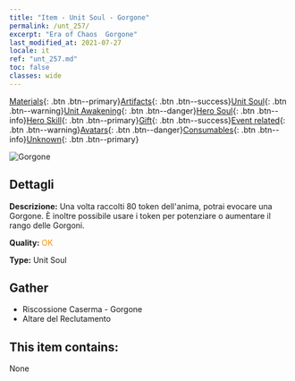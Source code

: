 ```yaml
---
title: "Item - Unit Soul - Gorgone"
permalink: /unt_257/
excerpt: "Era of Chaos  Gorgone"
last_modified_at: 2021-07-27
locale: it
ref: "unt_257.md"
toc: false
classes: wide
---
```

 [Materials](/ItemsIT/){: .btn .btn--primary}[Artifacts](/ItemsIT/Artifacts/){: .btn .btn--success}[Unit Soul](/ItemsIT/UnitSoul/){: .btn .btn--warning}[Unit Awakening](/ItemsIT/UnitAwakening/){: .btn .btn--danger}[Hero Soul](/ItemsIT/HeroSoul/){: .btn .btn--info}[Hero Skill](/ItemsIT/HeroSkill/){: .btn .btn--primary}[Gift](/ItemsIT/Gift/){: .btn .btn--success}[Event related](/ItemsIT/Events/){: .btn .btn--warning}[Avatars](/ItemsIT/Avatars/){: .btn .btn--danger}[Consumables](/ItemsIT/Consumables/){: .btn .btn--info}[Unknown](/ItemsIT/Unknown/){: .btn .btn--primary}

 ![Gorgone](/images/u/ti_manniu.jpg)

## Dettagli
 **Descrizione:** Una volta raccolti 80 token dell'anima, potrai evocare una Gorgone. È inoltre possibile usare i token per potenziare o aumentare il rango delle Gorgoni.

 **Quality:** <span style="color: #FF8C00">OK</span>

 **Type:** Unit Soul

## Gather

*    Riscossione Caserma - Gorgone 
*    Altare del Reclutamento 

## This item contains:

  None

